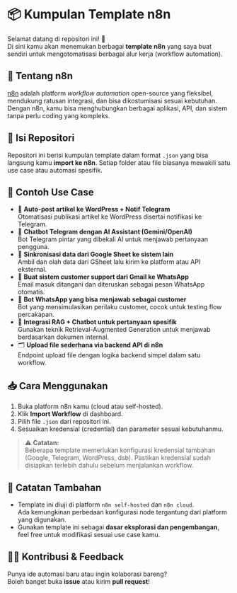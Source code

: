 # 📦 Kumpulan Template n8n 

Selamat datang di repositori ini! 👋  
Di sini kamu akan menemukan berbagai **template n8n** yang saya buat sendiri untuk mengotomatisasi berbagai alur kerja (workflow automation).

## 🔧 Tentang n8n

[n8n](https://n8n.io) adalah platform *workflow automation* open-source yang fleksibel, mendukung ratusan integrasi, dan bisa dikostumisasi sesuai kebutuhan. Dengan n8n, kamu bisa menghubungkan berbagai aplikasi, API, dan sistem tanpa perlu coding yang kompleks.

## 📂 Isi Repositori

Repositori ini berisi kumpulan template dalam format `.json` yang bisa langsung kamu **import ke n8n**. Setiap folder atau file biasanya mewakili satu use case atau automasi spesifik.

## 🧪 Contoh Use Case

- 🔁 **Auto-post artikel ke WordPress + Notif Telegram**  
  Otomatisasi publikasi artikel ke WordPress disertai notifikasi ke Telegram.
- 🤖 **Chatbot Telegram dengan AI Assistant (Gemini/OpenAI)**  
  Bot Telegram pintar yang dibekali AI untuk menjawab pertanyaan pengguna.
- 🔄 **Sinkronisasi data dari Google Sheet ke sistem lain**  
  Ambil dan olah data dari GSheet lalu kirim ke platform atau API eksternal.
- 📩 **Buat sistem customer support dari Gmail ke WhatsApp**  
  Email masuk ditangani dan diteruskan sebagai pesan WhatsApp otomatis.
- 📲 **Bot WhatsApp yang bisa menjawab sebagai customer**  
  Bot yang mensimulasikan perilaku customer, cocok untuk testing flow percakapan.
- 🧠 **Integrasi RAG + Chatbot untuk pertanyaan spesifik**  
  Gunakan teknik Retrieval-Augmented Generation untuk menjawab berdasarkan dokumen internal.
- 🗂️ **Upload file sederhana via backend API di n8n**  
  Endpoint upload file dengan logika backend simpel dalam satu workflow.

## 📥 Cara Menggunakan

1. Buka platform n8n kamu (cloud atau self-hosted).
2. Klik **Import Workflow** di dashboard.
3. Pilih file `.json` dari repositori ini.
4. Sesuaikan kredensial (credential) dan parameter sesuai kebutuhanmu.

> ⚠️ **Catatan:**  
> Beberapa template memerlukan konfigurasi kredensial tambahan (Google, Telegram, WordPress, dsb). Pastikan kredensial sudah disiapkan terlebih dahulu sebelum menjalankan workflow.

## 📌 Catatan Tambahan

- Template ini diuji di platform `n8n self-hosted` dan `n8n cloud`.  
  Ada kemungkinan perbedaan konfigurasi node tergantung dari platform yang digunakan.
- Gunakan template ini sebagai **dasar eksplorasi dan pengembangan**, feel free untuk modifikasi sesuai use case kamu.

## 🧑‍💻 Kontribusi & Feedback

Punya ide automasi baru atau ingin kolaborasi bareng?  
Boleh banget buka **issue** atau kirim **pull request**!
